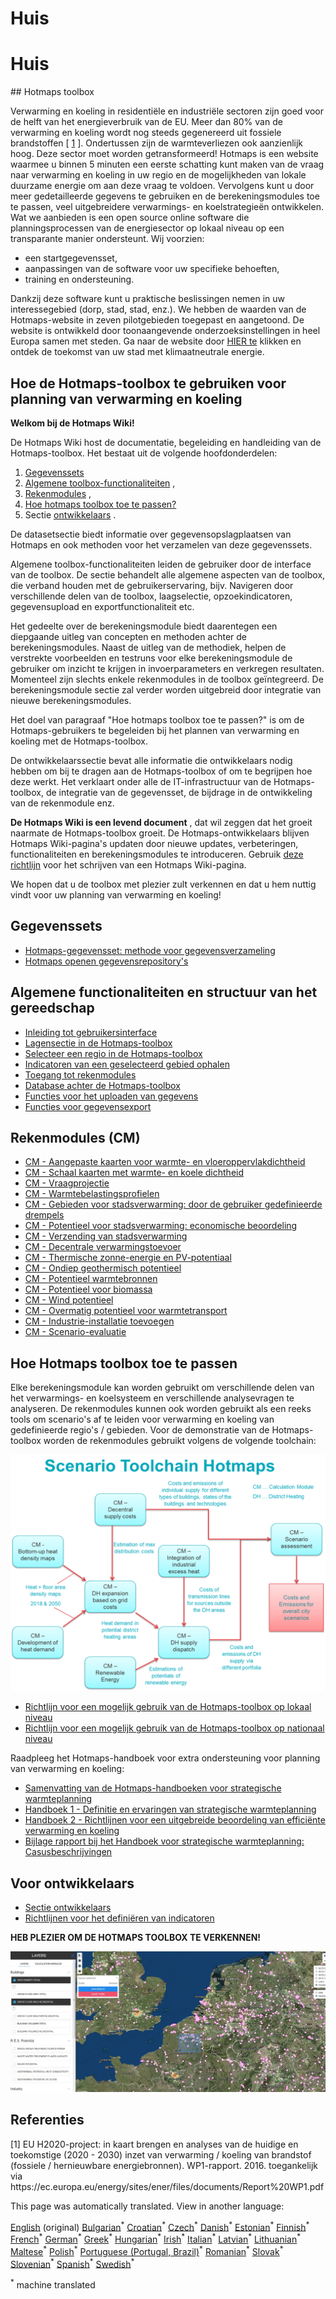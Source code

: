 <h1> <a class="anchor" id="home" href="#home"><i class="fa fa-link"></i></a> Huis </h1><h1> <a class="anchor" id="home" href="#home"><i class="fa fa-link"></i></a> Huis </h1> ## Hotmaps toolbox <p> Verwarming en koeling in residentiële en industriële sectoren zijn goed voor de helft van het energieverbruik van de EU. Meer dan 80% van de verwarming en koeling wordt nog steeds gegenereerd uit fossiele brandstoffen [ <a href="#references">1</a> ]. Ondertussen zijn de warmteverliezen ook aanzienlijk hoog. Deze sector moet worden getransformeerd! Hotmaps is een website waarmee u binnen 5 minuten een eerste schatting kunt maken van de vraag naar verwarming en koeling in uw regio en de mogelijkheden van lokale duurzame energie om aan deze vraag te voldoen. Vervolgens kunt u door meer gedetailleerde gegevens te gebruiken en de berekeningsmodules toe te passen, veel uitgebreidere verwarmings- en koelstrategieën ontwikkelen. Wat we aanbieden is een open source online software die planningsprocessen van de energiesector op lokaal niveau op een transparante manier ondersteunt. Wij voorzien: </p><ul><li> een startgegevensset, </li><li> aanpassingen van de software voor uw specifieke behoeften, </li><li> training en ondersteuning. </li></ul><p> Dankzij deze software kunt u praktische beslissingen nemen in uw interessegebied (dorp, stad, stad, enz.). We hebben de waarden van de Hotmaps-website in zeven pilotgebieden toegepast en aangetoond. De website is ontwikkeld door toonaangevende onderzoeksinstellingen in heel Europa samen met steden. Ga naar de website door <a href="https://www.hotmaps.hevs.ch/map">HIER te</a> klikken en ontdek de toekomst van uw stad met klimaatneutrale energie. </p><h2> <a class="anchor" id="how-to-use-the-hotmaps-toolbox-for-heating-and-cooling-planning" href="#how-to-use-the-hotmaps-toolbox-for-heating-and-cooling-planning"><i class="fa fa-link"></i></a> Hoe de Hotmaps-toolbox te gebruiken voor planning van verwarming en koeling </h2><p> <strong>Welkom bij de Hotmaps Wiki!</strong> </p><p> De Hotmaps Wiki host de documentatie, begeleiding en handleiding van de Hotmaps-toolbox. Het bestaat uit de volgende hoofdonderdelen: </p><ol><li> <a href="#data-sets">Gegevenssets</a> </li><li> <a href="#general-tool-functionalities-and-structure">Algemene toolbox-functionaliteiten</a> , </li><li> <a href="#calculation-modules-cm">Rekenmodules</a> , </li><li> <a href="#how-to-apply-hotmaps-toolbox">Hoe hotmaps toolbox toe te passen?</a> </li><li> Sectie <a href="#for-developers">ontwikkelaars</a> . </li></ol><p> De datasetsectie biedt informatie over gegevensopslagplaatsen van Hotmaps en ook methoden voor het verzamelen van deze gegevenssets. </p><p> Algemene toolbox-functionaliteiten leiden de gebruiker door de interface van de toolbox. De sectie behandelt alle algemene aspecten van de toolbox, die verband houden met de gebruikerservaring, bijv. Navigeren door verschillende delen van de toolbox, laagselectie, opzoekindicatoren, gegevensupload en exportfunctionaliteit etc. </p><p> Het gedeelte over de berekeningsmodule biedt daarentegen een diepgaande uitleg van concepten en methoden achter de berekeningsmodules. Naast de uitleg van de methodiek, helpen de verstrekte voorbeelden en testruns voor elke berekeningsmodule de gebruiker om inzicht te krijgen in invoerparameters en verkregen resultaten. Momenteel zijn slechts enkele rekenmodules in de toolbox geïntegreerd. De berekeningsmodule sectie zal verder worden uitgebreid door integratie van nieuwe berekeningsmodules. </p><p> Het doel van paragraaf &quot;Hoe hotmaps toolbox toe te passen?&quot; is om de Hotmaps-gebruikers te begeleiden bij het plannen van verwarming en koeling met de Hotmaps-toolbox. </p><p> De ontwikkelaarssectie bevat alle informatie die ontwikkelaars nodig hebben om bij te dragen aan de Hotmaps-toolbox of om te begrijpen hoe deze werkt. Het verklaart onder alle de IT-infrastructuur van de Hotmaps-toolbox, de integratie van de gegevensset, de bijdrage in de ontwikkeling van de rekenmodule enz. </p><p> <strong>De Hotmaps Wiki is een levend document</strong> , dat wil zeggen dat het groeit naarmate de Hotmaps-toolbox groeit. De Hotmaps-ontwikkelaars blijven Hotmaps Wiki-pagina&#39;s updaten door nieuwe updates, verbeteringen, functionaliteiten en berekeningsmodules te introduceren. Gebruik <a href="Guidelines-for-writing-a-Hotmaps-Wiki-page">deze richtlijn</a> voor het schrijven van een Hotmaps Wiki-pagina. </p><p> We hopen dat u de toolbox met plezier zult verkennen en dat u hem nuttig vindt voor uw planning van verwarming en koeling! </p><h2> <a class="anchor" id="data-sets" href="#data-sets"><i class="fa fa-link"></i></a> Gegevenssets </h2><ul><li> <a href="Hotmaps-data-set-method-of-data-collection">Hotmaps-gegevensset: methode voor gegevensverzameling</a> </li><li> <a href="Hotmaps-open-data-repositories">Hotmaps openen gegevensrepository&#39;s</a> </li></ul><h2> <a class="anchor" id="general-tool-functionalities-and-structure" href="#general-tool-functionalities-and-structure"><i class="fa fa-link"></i></a> Algemene functionaliteiten en structuur van het gereedschap </h2><ul><li> <a href="Introduction-to-user-interface">Inleiding tot gebruikersinterface</a> </li><li> <a href="Layers-section-in-the-Hotmaps-toolbox">Lagensectie in de Hotmaps-toolbox</a> </li><li> <a href="Select-a-region-in-the-Hotmaps-toolbox">Selecteer een regio in de Hotmaps-toolbox</a> </li><li> <a href="Retrieve-indicators-of-a-selected-area">Indicatoren van een geselecteerd gebied ophalen</a> </li><li> <a href="Access-to-calculation-modules">Toegang tot rekenmodules</a> </li><li> <a href="Database-behind-the-Hotmaps-toolbox">Database achter de Hotmaps-toolbox</a> </li><li> <a href="Data-upload-functionalities">Functies voor het uploaden van gegevens</a> </li><li> <a href="Data-export-functionalities">Functies voor gegevensexport</a> </li></ul><h2> <a class="anchor" id="calculation-modules-cm" href="#calculation-modules-cm"><i class="fa fa-link"></i></a> Rekenmodules (CM) </h2><ul><li> <a href="CM-Customized-heat-and-floor-area-density-maps">CM - Aangepaste kaarten voor warmte- en vloeroppervlakdichtheid</a> </li><li> <a href="CM-Scale-heat-and-cool-density-maps">CM - Schaal kaarten met warmte- en koele dichtheid</a> </li><li> <a href="CM-Demand-projection">CM - Vraagprojectie</a> </li><li> <a href="CM-Heat-load-profiles">CM - Warmtebelastingsprofielen</a> </li><li> <a href="CM-District-heating-potential-areas-user-defined-thresholds">CM - Gebieden voor stadsverwarming: door de gebruiker gedefinieerde drempels</a> </li><li> <a href="CM-District-heating-potential-economic-assessment">CM - Potentieel voor stadsverwarming: economische beoordeling</a> </li><li> <a href="CM-District-heating-supply-dispatch">CM - Verzending van stadsverwarming</a> </li><li> <a href="CM-Decentral-heating-supply">CM - Decentrale verwarmingstoevoer</a> </li><li> <a href="CM-Solar-thermal-and-PV-potential">CM - Thermische zonne-energie en PV-potentiaal</a> </li><li> <a href="CM-Shallow-geothermal-potential">CM - Ondiep geothermisch potentieel</a> </li><li> <a href="CM-Heat-source-potential">CM - Potentieel warmtebronnen</a> </li><li> <a href="CM-Biomass-potential">CM - Potentieel voor biomassa</a> </li><li> <a href="CM-Wind-potential">CM - Wind potentieel</a> </li><li> <a href="CM-Excess-heat-transport-potential">CM - Overmatig potentieel voor warmtetransport</a> </li><li> <a href="CM-add-industry-plant">CM - Industrie-installatie toevoegen</a> </li><li> <a href="CM-Scenario-assessment">CM - Scenario-evaluatie</a> </li></ul><h2> <a class="anchor" id="how-to-apply-hotmaps-toolbox" href="#how-to-apply-hotmaps-toolbox"><i class="fa fa-link"></i></a> Hoe Hotmaps toolbox toe te passen </h2><p> Elke berekeningsmodule kan worden gebruikt om verschillende delen van het verwarmings- en koelsysteem en verschillende analysevragen te analyseren. De rekenmodules kunnen ook worden gebruikt als een reeks tools om scenario&#39;s af te leiden voor verwarming en koeling van gedefinieerde regio&#39;s / gebieden. Voor de demonstratie van de Hotmaps-toolbox worden de rekenmodules gebruikt volgens de volgende toolchain: </p><p><img alt="" src="https://github.com/HotMaps/hotmaps_wiki/blob/master/Images/Hotmaps_toolchain_2019-05-09.png"/></p><ul><li> <a href="GL-local">Richtlijn voor een mogelijk gebruik van de Hotmaps-toolbox op lokaal niveau</a> </li><li> <a href="GL-national">Richtlijn voor een mogelijk gebruik van de Hotmaps-toolbox op nationaal niveau</a> </li></ul><p> Raadpleeg het Hotmaps-handboek voor extra ondersteuning voor planning van verwarming en koeling: </p><ul><li> <a href="https://www.hotmaps-project.eu/wp-content/uploads/2019/04/Summary-Hotmaps-Handbook.pdf">Samenvatting van de Hotmaps-handboeken voor strategische warmteplanning</a> </li><li> <a href="https://vbn.aau.dk/da/publications/definition-amp-experiences-of-strategic-heat-planning">Handboek 1 - Definitie en ervaringen van strategische warmteplanning</a> </li><li> <a href="https://vbn.aau.dk/da/publications/guidance-for-the-comprehensive-assessment-of-efficient-heating-an">Handboek 2 - Richtlijnen voor een uitgebreide beoordeling van efficiënte verwarming en koeling</a> </li><li> <a href="https://vbn.aau.dk/da/publications/appendix-report-to-the-hotmaps-handbook-for-strategic-heat-planni">Bijlage rapport bij het Handboek voor strategische warmteplanning: Casusbeschrijvingen</a> </li></ul><h2> <a class="anchor" id="for-developers" href="#for-developers"><i class="fa fa-link"></i></a> Voor ontwikkelaars </h2><ul><li> <a href="Developers">Sectie ontwikkelaars</a> </li><li> <a href="Guidelines-for-defining-indicators">Richtlijnen voor het definiëren van indicatoren</a> </li></ul><p> <strong>HEB PLEZIER OM DE HOTMAPS TOOLBOX TE VERKENNEN!</strong> </p><p><img alt="" src="https://github.com/HotMaps/hotmaps_wiki/blob/master/Images/Hotmaps_test.JPG"/></p><h2> <a class="anchor" id="references" href="#references"><i class="fa fa-link"></i></a> Referenties </h2><p> [1] EU H2020-project: in kaart brengen en analyses van de huidige en toekomstige (2020 - 2030) inzet van verwarming / koeling van brandstof (fossiele / hernieuwbare energiebronnen). WP1-rapport. 2016. toegankelijk via https://ec.europa.eu/energy/sites/ener/files/documents/Report%20WP1.pdf </p>
<!--- THIS IS A SUPER UNIQUE IDENTIFIER -->

This page was automatically translated. View in another language:

[English](../en/Home) (original) [Bulgarian](../bg/Home)<sup>\*</sup> [Croatian](../hr/Home)<sup>\*</sup> [Czech](../cs/Home)<sup>\*</sup> [Danish](../da/Home)<sup>\*</sup>  [Estonian](../et/Home)<sup>\*</sup> [Finnish](../fi/Home)<sup>\*</sup> [French](../fr/Home)<sup>\*</sup> [German](../de/Home)<sup>\*</sup> [Greek](../el/Home)<sup>\*</sup> [Hungarian](../hu/Home)<sup>\*</sup> [Irish](../ga/Home)<sup>\*</sup> [Italian](../it/Home)<sup>\*</sup> [Latvian](../lv/Home)<sup>\*</sup> [Lithuanian](../lt/Home)<sup>\*</sup> [Maltese](../mt/Home)<sup>\*</sup> [Polish](../pl/Home)<sup>\*</sup> [Portuguese (Portugal, Brazil)](../pt/Home)<sup>\*</sup> [Romanian](../ro/Home)<sup>\*</sup> [Slovak](../sk/Home)<sup>\*</sup> [Slovenian](../sl/Home)<sup>\*</sup> [Spanish](../es/Home)<sup>\*</sup> [Swedish](../sv/Home)<sup>\*</sup> 

<sup>\*</sup> machine translated

